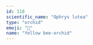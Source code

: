 ```yaml
---
id: 118
scientific_name: "Ophrys lutea"
type: "orchid"
emoji: "🌸"
name: "Yellow bee-orchid"
---
```

